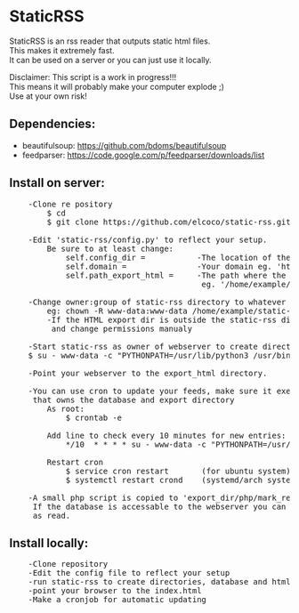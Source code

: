 StaticRSS
=========

StaticRSS is an rss reader that outputs static html files.  
This makes it extremely fast.   
It can be used on a server or you can just use it locally.  
  
Disclaimer: This script is a work in progress!!!  
This means it will probably make your computer explode ;)  
Use at your own risk!  

Dependencies:   
-------------
* beautifulsoup: https://github.com/bdoms/beautifulsoup    
* feedparser: https://code.google.com/p/feedparser/downloads/list    

Install on server:
------------------
<pre>
    -Clone re pository
        $ cd 
        $ git clone https://github.com/elcoco/static-rss.git.

    -Edit 'static-rss/config.py' to reflect your setup.
        Be sure to at least change:
            self.config_dir =           -The location of the script
            self.domain =               -Your domain eg. 'http://www.example.com'
            self.path_export_html =     -The path where the html files should be exported to
                                         eg. '/home/example/static-rss/html'

    -Change owner:group of static-rss directory to whatever user owns the webserver 
        eg: chown -R www-data:www-data /home/example/static-rss
        -If the HTML export dir is outside the static-rss directory you have to create it
         and change permissions manualy

    -Start static-rss as owner of webserver to create directories and database:
    $ su - www-data -c "PYTHONPATH=/usr/lib/python3 /usr/bin/python3 /home/example/static-rss/static-rss -p -g

    -Point your webserver to the export_html directory.

    -You can use cron to update your feeds, make sure it executes the script under the same user
     that owns the database and export directory
        As root: 
            $ crontab -e

        Add line to check every 10 minutes for new entries:
            */10  * * * * su - www-data -c "PYTHONPATH=/usr/lib/python3 /usr/bin/python3 /home/example/static-rss/static-rss -p -g"

        Restart cron
            $ service cron restart       (for ubuntu system)
            $ systemctl restart crond    (systemd/arch system)

    -A small php script is copied to 'export_dir/php/mark_read.php'.
     If the database is accessable to the webserver you can use this to mark your feeds
     as read.
</pre>

Install locally:
----------------

<pre>
    -Clone repository
    -Edit the config file to reflect your setup
    -run static-rss to create directories, database and html
    -point your browser to the index.html
    -Make a cronjob for automatic updating
</pre>
